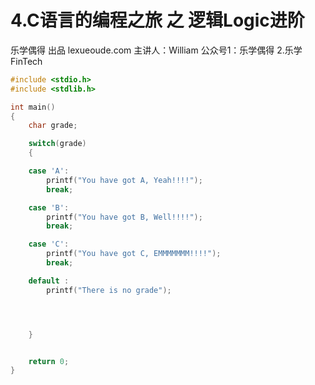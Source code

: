 # 4.C语言的编程之旅 之 逻辑Logic进阶

乐学偶得 出品 lexueoude.com 主讲人：William 公众号1：乐学偶得 2.乐学FinTech



```c
#include <stdio.h>
#include <stdlib.h>

int main()
{
    char grade;

    switch(grade)
    {

    case 'A':
        printf("You have got A, Yeah!!!!");
        break;

    case 'B':
        printf("You have got B, Well!!!!");
        break;

    case 'C':
        printf("You have got C, EMMMMMMM!!!!");
        break;

    default :
        printf("There is no grade");




    }


    return 0;
}


```

